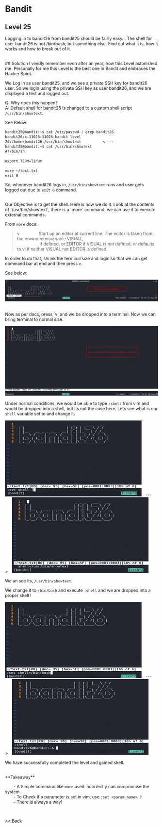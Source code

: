 # Bandit

## Level 25
Logging in to bandit26 from bandit25 should be fairly easy… The shell for user bandit26 is not /bin/bash, but something else. Find out what it is, how it works and how to break out of it.

<br/>
## Solution
I vividly remember even after an year, how this Level astonished me. Personally for me this Level is the best one in Bandit and embraces the Hacker Spirit.

We Log in as user bandit25, and we see a private SSH key for bandit26 user. So we login using the private SSH key as user bandit26, and we are displayed a text and logged out.

Q: Why does this happen? <br/>
A: Default shell for bandit26 is changed to a custom shell script `/usr/bin/showtext`. 

See Below:
```shell
bandit25@bandit:~$ cat /etc/passwd | grep bandit26
bandit26:x:11026:11026:bandit level 26:/home/bandit26:/usr/bin/showtext          <----
bandit25@bandit:~$ cat /usr/bin/showtext
#!/bin/sh

export TERM=linux

more ~/text.txt
exit 0
```
So, whenever bandit26 logs in, `/usr/bin/showtext` runs and user gets logged out due to `exit 0` command.

<br/>
Our Objective is to get the shell. Here is how we do it.
Look at the contents of `/usr/bin/showtext`, there is a `more` command, we can use it to <span id=green>execute external commands</span>.

From `more` docs:
>  v         Start up an editor at current line.  The editor is taken from the environmentvariable VISUAL,<br/>
>             if defined, or EDITOR if VISUAL is not defined,  or  defaults to vi if neither VISUAL nor EDITOR is defined.

In order to do that, shrink the terminal size and login so that we can get command bar at end and then press `v`. 

See below:

![Level25 Image](./images/Level25.1.png)

<br/>
Now as per docs, press `v` and we be dropped into a terminal. Now we can bring terminal to normal size.

![Level25 Image](./images/Level25.2.png)

Under normal conditions, we would be able to type `:shell` from vim and would be dropped into a shell, but its not the case here. 
Lets see what is our `shell` variable set to and change it.

<img src="./images/Level25.3.png" width="450" height="250" />  --->  <img src="./images/Level25.4.png" width="450" height="250"/>

We an see its, `/usr/bin/showtext`.

We change it to `/bin/bash` and execute `:shell` and we are dropped into a proper shell !

<img src="./images/Level25.5.png" width="450" height="250" />  --->  <img src="./images/Level25.6.png" width="450" height="250"/>

We have successfully completed the level and gained shell.

<br/>
<span id=green>**Takeaway**</span><br/>

  - A Simple command like `more` used incorrectly can compromise the system.<br/>
  - To Check if a parameter is set in vim, use `:set <param_name> ?`<br/>
  - There is always a way!<br/>

<br/>

[<< Back](https://grey-fish.github.io/Bandit/index.html)
